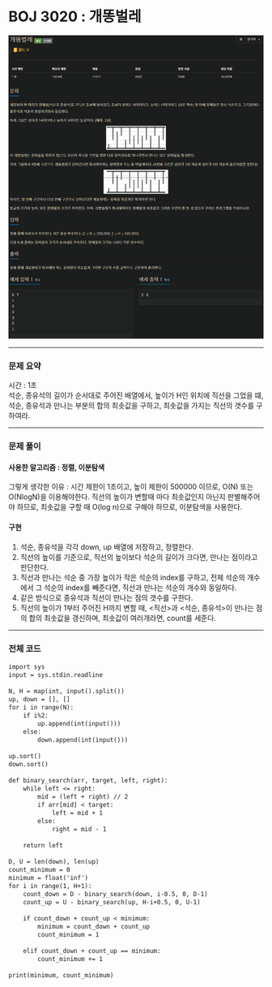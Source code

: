 # BOJ 3020 : 개똥벌레

![이미지](BOJ_3020.png)

---
### 문제 요약
시간 : 1초   
석순, 종유석의 길이가 순서대로 주어진 배열에서, 높이가 H인 위치에 직선을 그었을 떄, 석순, 종유석과 만나는 부분의 합의 최솟값을 구하고, 최솟값을 가지는 직선의 갯수를 구하여라.

---
### 문제 풀이
#### 사용한 알고리즘 : 정렬, 이분탐색
그렇게 생각한 이유 : 시간 제한이 1초이고, 높이 제한이 500000 이므로, O(N) 또는 O(NlogN)을 이용해야한다. 직선의 높이가 변할때 마다 최솟값인지 아닌지 판별해주어야 하므로, 최솟값을 구할 때 O(log n)으로 구해야 하므로, 이분탐색을 사용한다.
#### 구현
1. 석순, 종유석을 각각 down, up 배열에 저장하고, 정렬한다.
2. 직선의 높이를 기준으로, 직선의 높이보다 석순의 길이가 크다면, 만나는 점이라고 판단한다.
3. 직선과 만나는 석순 중 가장 높이가 작은 석순의 index를 구하고, 전체 석순의 개수에서 그 석순의 index를 빼준다면, 직선과 만나는 석순의 개수와 동일하다.
4. 같은 방식으로 종유석과 직선이 만나는 점의 갯수를 구한다.
5. 직선의 높이가 1부터 주어진 H까지 변할 때, <직선>과 <석순, 종유석>이 만나는 점의 합의 최솟값을 갱신하며, 최솟값이 여러개라면, count를 세준다.

---
### 전체 코드
    import sys
    input = sys.stdin.readline
    
    N, H = map(int, input().split())
    up, down = [], []
    for i in range(N):
        if i%2:
            up.append(int(input()))
        else:
            down.append(int(input()))
    
    up.sort()
    down.sort()
    
    def binary_search(arr, target, left, right):
        while left <= right:
            mid = (left + right) // 2
            if arr[mid] < target:
                left = mid + 1
            else:
                right = mid - 1
    
        return left
    
    D, U = len(down), len(up)
    count_minimum = 0
    minimum = float('inf')
    for i in range(1, H+1):
        count_down = D - binary_search(down, i-0.5, 0, D-1)
        count_up = U - binary_search(up, H-i+0.5, 0, U-1)
    
        if count_down + count_up < minimum:
            minimum = count_down + count_up
            count_minimum = 1
    
        elif count_down + count_up == minimum:
            count_minimum += 1
    
    print(minimum, count_minimum)



















